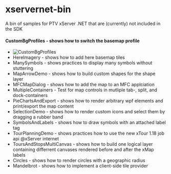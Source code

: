 xservernet-bin
==============

A bin of samples for PTV xServer .NET that are (currently) not included in the SDK

#### CustomBgProfiles - shows how to switch the basemap profile 
* ![CustomBgProfiles](https://github.com/ptv-logistics/xservernet-bin/blob/master/Screenshots/CustomBgProfiles.png "CustomBgProfiles")
* HereImagery - shows how to add here basemap tiles
* ManySymbols - shows practices to display many symbols without stuttering
* MapArrowDemo - shows how to build custom shapes for the shape layer
* MFCMapDialog - shows how to add the map to an MFC applciation
* MultipleContainers - Test for map controls in mutliple tab-, split, and dock-containers
* PieChartsAndExport - shows how to render arbitrary wpf elements and print/export the map content
* SelectionDemo - shows how to render custom icons and select them by dragging a rubber band
* SymbolsAndLabels - shows how to draw symbols with an attached label tag
* TourPlanningDemo - shows practices how to use the new xTour 1.18 job api @xServer internet
* ToursAndStopsMultiCanvas - shows how to build one logical layer containing differrent canvases rendered before and after the xMap labels
* Circles - shows how to render circles with a geographic radius
* Mandelbrot - shows how to implement a client-side tile provider

